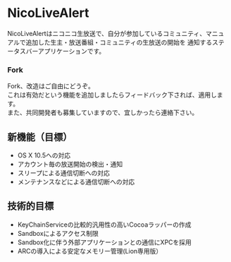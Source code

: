 # NicoLiveAlert

NicoLiveAlertはニコニコ生放送で、自分が参加しているコミュニティ、マニュアルで追加した生主・放送番組・コミュニティの生放送の開始を  通知するステータスバーアプリケーションです。 

### Fork
 Fork、改造はご自由にどうぞ。  
これは有効だという機能を追加しましたらフィードバック下されば、適用します。  
また、共同開発者も募集していますので、宜しかったら連絡下さい。   

## 新機能（目標）
- OS X 10.5への対応
- アカウント毎の放送開始の検出・通知
- スリープによる通信切断への対応
- メンテナンスなどによる通信切断への対応

## 技術的目標
- KeyChainServiceの比較的汎用性の高いCocoaラッパーの作成
- Sandboxによるアクセス制限
- Sandbox化に伴う外部アプリケーションとの通信にXPCを採用
- ARCの導入による安定なメモリー管理(Lion専用版）
